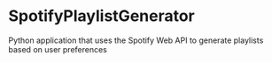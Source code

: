 # SpotifyPlaylistGenerator
Python application that uses the Spotify Web API to generate playlists based on user preferences
